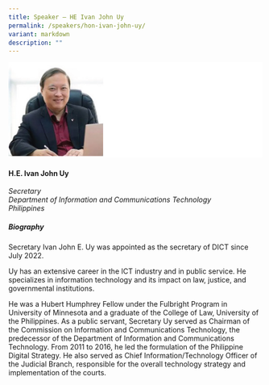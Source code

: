 ```yaml
---
title: Speaker – HE Ivan John Uy
permalink: /speakers/hon-ivan-john-uy/
variant: markdown
description: ""
---
```

![](/images/2024%20speakers/Hon__Ivan_John_Uy.png)
#### **H.E. Ivan John Uy**

*Secretary <br>
Department of Information and Communications Technology<br>Philippines*

##### **Biography**
Secretary Ivan John E. Uy was appointed as the secretary of DICT since July 2022. 

Uy has an extensive career in the ICT industry and in public service. He specializes in information technology and its impact on law, justice, and governmental institutions. 

He was a Hubert Humphrey Fellow under the Fulbright Program in University of Minnesota and a graduate of the College of Law, University of the Philippines. As a public servant, Secretary Uy served as Chairman of the Commission on Information and Communications Technology, the predecessor of the Department of Information and Communications Technology. From 2011 to 2016, he led the formulation of the Philippine Digital Strategy. He also served as Chief Information/Technology Officer of the Judicial Branch, responsible for the overall technology strategy and implementation of the courts.